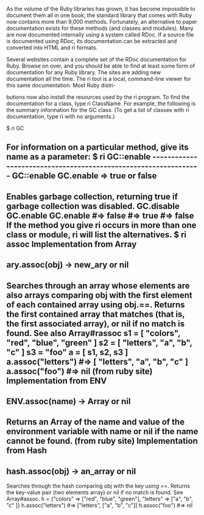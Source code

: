 As the volume of the Ruby libraries has grown, it has become impossible to document them
all in one book; the standard library that comes with Ruby now contains more than 9,000
methods. Fortunately, an alternative to paper documentation exists for these methods (and
classes and modules). Many are now documented internally using a system called RDoc.
If a source file is documented using RDoc, its documentation can be extracted and converted
into HTML and ri formats.

Several websites contain a complete set of the RDoc documentation for Ruby. Browse on
over, and you should be able to find at least some form of documentation for any Ruby
library. The sites are adding new documentation all the time.
The ri tool is a local, command-line viewer for this same documentation. Most Ruby distri-

butions now also install the resources used by the ri program.
To find the documentation for a class, type ri ClassName. For example, the following is the
summary information for the GC class. (To get a list of classes with ri documentation, type
ri with no arguments.)

$ ri GC

For information on a particular method, give its name as a parameter:
$ ri GC::enable
---------------------------------------------------------------- GC::enable
GC.enable
=> true or false
---------------------------------------------------------------------------
Enables garbage collection, returning true if garbage collection was disabled.
GC.disable
GC.enable
GC.enable
#=> false
#=> true
#=> false
If the method you give ri occurs in more than one class or module, ri will list the alternatives.
$ ri assoc
Implementation from Array
------------------------------------------------------------------------------
ary.assoc(obj)
-> new_ary or nil
------------------------------------------------------------------------------
Searches through an array whose elements are also arrays comparing obj
with the first element of each contained array using obj.==.
Returns the first contained array that matches (that is, the first associated
array), or nil if no match is found.
See also Array#rassoc
s1 = [ "colors", "red", "blue", "green" ]
s2 = [ "letters", "a", "b", "c" ]
s3 = "foo"
a = [ s1, s2, s3 ]
a.assoc("letters") #=> [ "letters", "a", "b", "c" ]
a.assoc("foo")
#=> nil
(from ruby site)
Implementation from ENV
------------------------------------------------------------------------------
ENV.assoc(name) -> Array or nil
------------------------------------------------------------------------------
Returns an Array of the name and value of the environment variable with
name or nil if the name cannot be found.
(from ruby site)
Implementation from Hash
------------------------------------------------------------------------------
hash.assoc(obj)
-> an_array or nil
------------------------------------------------------------------------------
Searches through the hash comparing obj with the key using ==.
Returns the key-value pair (two elements array) or nil if no match is
found. See Array#assoc.
h = {"colors" => ["red", "blue", "green"],
"letters" => ["a", "b", "c" ]}
h.assoc("letters") #=> ["letters", ["a", "b", "c"]]
h.assoc("foo")
#=> nil